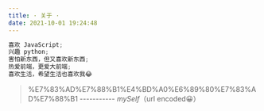 ```yaml
---
title: · 关于 ·
date: 2021-10-01 19:24:48
---
```


```javascript
喜欢 JavaScript;
兴趣 python;
害怕新东西，但又喜欢新东西;
热爱前端，更爱大前端;
喜欢生活，希望生活也喜欢我😂
```

> %E7%83%AD%E7%88%B1%E4%BD%A0%E6%89%80%E7%83%AD%E7%88%B1 ----------- _mySelf_（url encoded😀）
